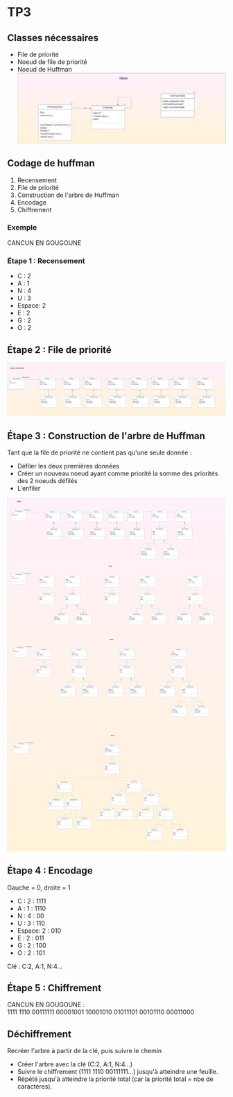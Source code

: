# TP3
## Classes nécessaires
- File de priorité
- Noeud de file de priorité
- Noeud de Huffman
![](img/huffman-uml.png)

## Codage de huffman
1. Recensement
2. File de priorité
3. Construction de l'arbre de Huffman
4. Encodage
5. Chiffrement

### Exemple
CANCUN EN GOUGOUNE

### Étape 1 : Recensement
- C : 2
- A : 1
- N : 4
- U : 3
- Espace: 2
- E : 2
- G : 2
- O : 2

## Étape 2 : File de priorité
![](img/huffman-etape2.png)

## Étape 3 : Construction de l'arbre de Huffman
Tant que la file de priorité ne contient pas qu'une seule donnée :
- Défiler les deux premières données
- Créer un nouveau noeud ayant comme priorité la somme des priorités des 2 noeuds défilés
- L'enfiler

![](img/huffman-etape3.png)

## Étape 4 : Encodage
Gauche = 0, droite = 1
- C : 2 : 1111
- A : 1 : 1110
- N : 4 : 00
- U : 3 : 110
- Espace: 2 : 010
- E : 2 : 011
- G : 2 : 100
- O : 2 : 101

Clé : C:2, A:1, N:4...


## Étape 5 : Chiffrement
CANCUN EN GOUGOUNE : \
1111 1110 00111111 00001001 10001010 01011101 00101110 00011000

## Déchiffrement
Recréer l'arbre à partir de la clé, puis suivre le chemin

- Créer l'arbre avec la clé (C:2, A:1, N:4...)
- Suivre le chiffrement (1111 1110 00111111...) jusqu'à atteindre une feuille.
- Répété jusqu'à atteindre la priorité total (car la priorité total = nbe de caractères).